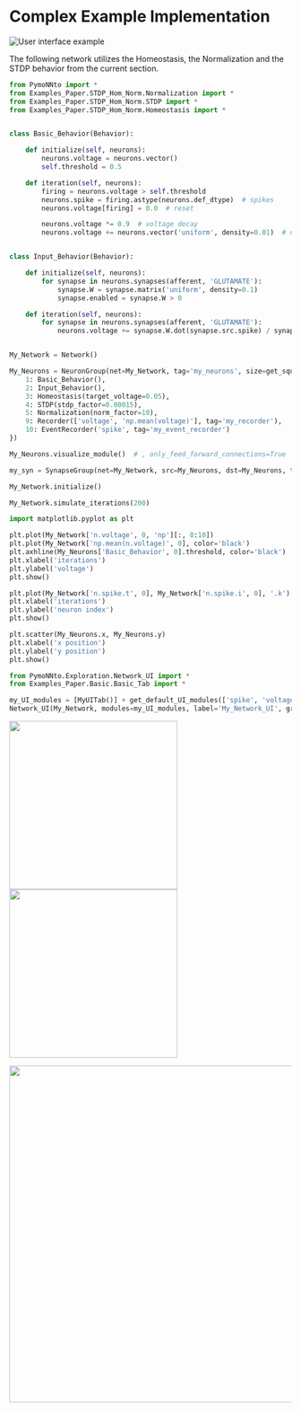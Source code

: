 # Complex Example Implementation

![User interface example](https://raw.githubusercontent.com/trieschlab/PymoNNto/Images/flowchart_complex.png)

The following network utilizes the Homeostasis, the Normalization and the STDP behavior from the current section.

```python
from PymoNNto import *
from Examples_Paper.STDP_Hom_Norm.Normalization import *
from Examples_Paper.STDP_Hom_Norm.STDP import *
from Examples_Paper.STDP_Hom_Norm.Homeostasis import *


class Basic_Behavior(Behavior):

    def initialize(self, neurons):
        neurons.voltage = neurons.vector()
        self.threshold = 0.5

    def iteration(self, neurons):
        firing = neurons.voltage > self.threshold
        neurons.spike = firing.astype(neurons.def_dtype)  # spikes
        neurons.voltage[firing] = 0.0  # reset

        neurons.voltage *= 0.9  # voltage decay
        neurons.voltage += neurons.vector('uniform', density=0.01)  # noise


class Input_Behavior(Behavior):

    def initialize(self, neurons):
        for synapse in neurons.synapses(afferent, 'GLUTAMATE'):
            synapse.W = synapse.matrix('uniform', density=0.1)
            synapse.enabled = synapse.W > 0

    def iteration(self, neurons):
        for synapse in neurons.synapses(afferent, 'GLUTAMATE'):
            neurons.voltage += synapse.W.dot(synapse.src.spike) / synapse.src.size * 10


My_Network = Network()

My_Neurons = NeuronGroup(net=My_Network, tag='my_neurons', size=get_squared_dim(100), behavior={
    1: Basic_Behavior(),
    2: Input_Behavior(),
    3: Homeostasis(target_voltage=0.05),
    4: STDP(stdp_factor=0.00015),
    5: Normalization(norm_factor=10),
    9: Recorder(['voltage', 'np.mean(voltage)'], tag='my_recorder'),
    10: EventRecorder('spike', tag='my_event_recorder')
})

My_Neurons.visualize_module()  # , only_feed_forward_connections=True

my_syn = SynapseGroup(net=My_Network, src=My_Neurons, dst=My_Neurons, tag='GLUTAMATE')

My_Network.initialize()

My_Network.simulate_iterations(200)

import matplotlib.pyplot as plt

plt.plot(My_Network['n.voltage', 0, 'np'][:, 0:10])
plt.plot(My_Network['np.mean(n.voltage)', 0], color='black')
plt.axhline(My_Neurons['Basic_Behavior', 0].threshold, color='black')
plt.xlabel('iterations')
plt.ylabel('voltage')
plt.show()

plt.plot(My_Network['n.spike.t', 0], My_Network['n.spike.i', 0], '.k')
plt.xlabel('iterations')
plt.ylabel('neuron index')
plt.show()

plt.scatter(My_Neurons.x, My_Neurons.y)
plt.xlabel('x position')
plt.ylabel('y position')
plt.show()

from PymoNNto.Exploration.Network_UI import *
from Examples_Paper.Basic.Basic_Tab import *

my_UI_modules = [MyUITab()] + get_default_UI_modules(['spike', 'voltage'], ['W'])  # , 'exhaustion'
Network_UI(My_Network, modules=my_UI_modules, label='My_Network_UI', group_display_count=1).show()
```

<img width="300" src="https://raw.githubusercontent.com/trieschlab/PymoNNto/Images/voltages.png"><img width="300" src="https://raw.githubusercontent.com/trieschlab/PymoNNto/Images/spikes.png"><br>

<img width="600" src="https://raw.githubusercontent.com/trieschlab/PymoNNto/Images/Basic_Tab.png"><br>
